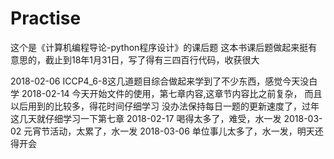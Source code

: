 # Practise

这个是《计算机编程导论-python程序设计》的课后题
这本书课后题做起来挺有意思的，截止到18年1月31日，写了得有三四百行代码，收获很大

2018-02-06
ICCP4_6-8这几道题目综合做起来学到了不少东西，感觉今天没白学
2018-02-14
今天开始文件的使用，第七章内容,这章节内容比之前复杂，
而且以后用到的比较多，得花时间仔细学习
没办法保持每日一题的更新速度了，过年这几天就仔细学习一下第七章
2018-02-17
喝得太多了，难受，水一发
2018-03-02
元宵节活动，太累了，水一发
2018-03-06
单位事儿太多了，水一发，明天还得开会